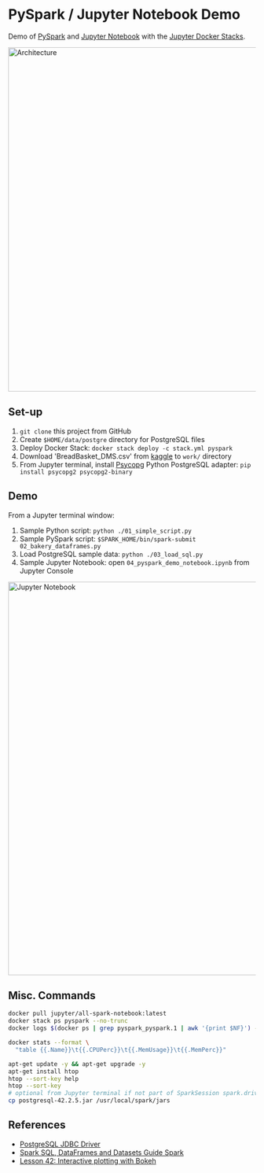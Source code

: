 # PySpark / Jupyter Notebook Demo

Demo of [PySpark](http://spark.apache.org/docs/2.4.0/api/python/pyspark.html) and [Jupyter Notebook](http://jupyter.org/) with the [Jupyter Docker Stacks](https://jupyter-docker-stacks.readthedocs.io/en/latest/).

<img src="https://programmaticponderings.files.wordpress.com/2018/11/pysparkdocker.png" alt="Architecture" width="700"/>

## Set-up

1. `git clone` this project from GitHub
2. Create `$HOME/data/postgre` directory for PostgreSQL files
3. Deploy Docker Stack: `docker stack deploy -c stack.yml pyspark`
4.  Download 'BreadBasket_DMS.csv' from [kaggle](https://www.kaggle.com/xvivancos/transactions-from-a-bakery) to `work/` directory
5.  From Jupyter terminal, install [Psycopg](http://initd.org/psycopg/docs/install.html#) Python PostgreSQL adapter: `pip install psycopg2 psycopg2-binary`

## Demo

From a Jupyter terminal window:

1.  Sample Python script: `python ./01_simple_script.py`
2.  Sample PySpark script: `$SPARK_HOME/bin/spark-submit 02_bakery_dataframes.py`
3.  Load PostgreSQL sample data: `python ./03_load_sql.py`
4.  Sample Jupyter Notebook: open `04_pyspark_demo_notebook.ipynb` from Jupyter Console

<img src="https://programmaticponderings.files.wordpress.com/2018/11/pyspark_article_11_notebook_container.png" alt="Jupyter Notebook" width="800"/>

## Misc. Commands

```bash
docker pull jupyter/all-spark-notebook:latest
docker stack ps pyspark --no-trunc
docker logs $(docker ps | grep pyspark_pyspark.1 | awk '{print $NF}') --follow

docker stats --format \
  "table {{.Name}}\t{{.CPUPerc}}\t{{.MemUsage}}\t{{.MemPerc}}"

apt-get update -y && apt-get upgrade -y
apt-get install htop
htop --sort-key help
htop --sort-key
# optional from Jupyter terminal if not part of SparkSession spark.driver.extraClassPath
cp postgresql-42.2.5.jar /usr/local/spark/jars
```

## References

* [PostgreSQL JDBC Driver
](https://jdbc.postgresql.org/download.html)
* [Spark SQL, DataFrames and Datasets Guide
Spark](https://spark.apache.org/docs/latest/sql-programming-guide.html#jdbc-to-other-databases)
* [Lesson 42: Interactive plotting with Bokeh](http://justinbois.github.io/bootcamp/2017/lessons/l42_bokeh.html)
